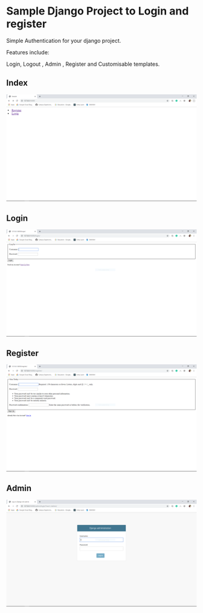 # Sample Django Project to Login and register


Simple Authentication for your django project.

Features include:

Login, Logout , Admin , Register and Customisable templates.

## Index
![Index](https://github.com/saibhaskar24/login/blob/master/images/index.PNG)

## Login
![Login](https://github.com/saibhaskar24/login/blob/master/images/login.PNG)

## Register
![Register](https://github.com/saibhaskar24/login/blob/master/images/register.PNG)

## Admin
![Admin](https://github.com/saibhaskar24/login/blob/master/images/admin.PNG)


